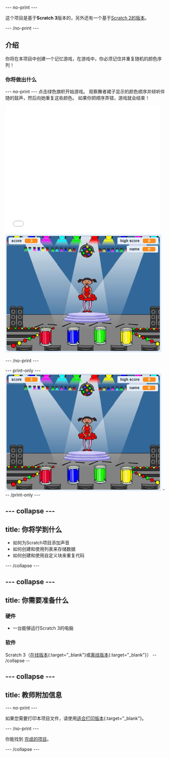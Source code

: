 \--- no-print \---

这个项目是基于**Scratch 3**版本的，另外还有一个基于[Scratch 2的版本](https://projects.raspberrypi.org/en/projects/memory-scratch2)。

\--- /no-print \---

## 介绍

你将在本项目中创建一个记忆游戏，在游戏中，你必须记住并重复随机的颜色序列！

### 你将做出什么

\--- no-print \--- 点击绿色旗帜开始游戏。 观察舞者裙子显示的颜色顺序并倾听伴随的鼓声，然后向她重复这些颜色。 如果你把顺序弄错，游戏就会结束！

<div class="scratch-preview">
  <iframe allowtransparency="true" width="485" height="402" src="//scratch.mit.edu/projects/embed/284452634/?autostart=false" frameborder="0" allowfullscreen scrolling="no" mark="crwd-mark"></iframe> <img src="images/screenshot.png" />
</div>

\--- /no-print \---

\--- print-only \--- ![screenshot of finished game](images/screenshot.png) \--- /print-only \---

## \--- collapse \---

## title: 你将学到什么

+ 如何为Scratch项目添加声音
+ 如何创建和使用列表来存储数据
+ 如何创建和使用自定义块来重复代码

\--- /collapse \---

## \--- collapse \---

## title: 你需要准备什么

### 硬件

+ 一台能够运行Scratch 3的电脑

### 软件

Scratch 3（[在线版本](https://rpf.io/scratchon){:target="_blank"}或[离线版本](https://rpf.io/scratchoff){:target="_blank"}） -- /collapse --

## \--- collapse \---

## title: 教师附加信息

\--- no-print \---

如果您需要打印本项目文件，请使用[适合打印版本](https://projects.raspberrypi.org/en/projects/memory/print){:target="_blank"}。

\--- /no-print \---

你能找到 [完成的项目](http://rpf.io/p/en/memory-get)。

\--- /collapse \---